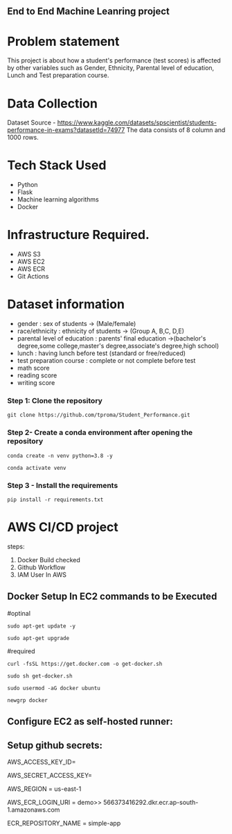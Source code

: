## End to End Machine Leanring project

# Problem statement
This project is about how a student's performance (test scores) is affected by other variables such as Gender, Ethnicity, Parental level of education, Lunch and Test preparation course.

# Data Collection
Dataset Source - https://www.kaggle.com/datasets/spscientist/students-performance-in-exams?datasetId=74977
The data consists of 8 column and 1000 rows.

# Tech Stack Used
- Python
- Flask
- Machine learning algorithms
- Docker

# Infrastructure Required.
- AWS S3
- AWS EC2
- AWS ECR
- Git Actions

# Dataset information
- gender : sex of students -> (Male/female)
- race/ethnicity : ethnicity of students -> (Group A, B,C, D,E)
- parental level of education : parents' final education ->(bachelor's degree,some college,master's degree,associate's degree,high school)
- lunch : having lunch before test (standard or free/reduced)
- test preparation course : complete or not complete before test
- math score
- reading score
- writing score


### Step 1: Clone the repository

```
git clone https://github.com/tproma/Student_Performance.git
```

### Step 2- Create a conda environment after opening the repository

```
conda create -n venv python=3.8 -y
```

```
conda activate venv
```

### Step 3 - Install the requirements

```
pip install -r requirements.txt
```

# AWS CI/CD project
steps:
1. Docker Build checked
2. Github Workflow
3. IAM User In AWS


## Docker Setup In EC2 commands to be Executed

#optinal
```
sudo apt-get update -y
```
```
sudo apt-get upgrade
```

#required

```
curl -fsSL https://get.docker.com -o get-docker.sh
```
```
sudo sh get-docker.sh
```
```
sudo usermod -aG docker ubuntu
```
```
newgrp docker
```

## Configure EC2 as self-hosted runner:

## Setup github secrets:

AWS_ACCESS_KEY_ID=

AWS_SECRET_ACCESS_KEY=

AWS_REGION = us-east-1

AWS_ECR_LOGIN_URI = demo>>  566373416292.dkr.ecr.ap-south-1.amazonaws.com

ECR_REPOSITORY_NAME = simple-app
